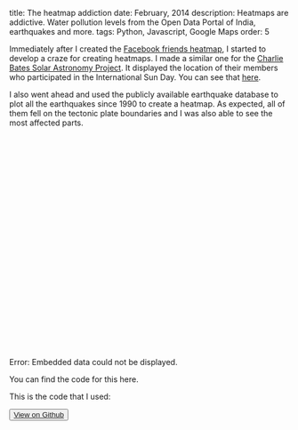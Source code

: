 title: The heatmap addiction 
date: February, 2014
description: Heatmaps are addictive. Water pollution levels from the Open Data Portal of India, earthquakes and more.
tags: Python, Javascript, Google Maps 
order: 5

Immediately after I created the [Facebook friends heatmap](facebook-friends-heatmap/), I started to develop a craze for creating heatmaps. I made a similar one for the [Charlie Bates Solar Astronomy Project](http://www.charliebates.org/). It displayed the location of their members who participated in the International Sun Day. You can see that [here](http://www.solarastronomy.org/heatmap/sunday.html).

I also went ahead and used the publicly available earthquake database to plot all the earthquakes since 1990 to create a heatmap. As expected, all of them fell on the tectonic plate boundaries and I was also able to see the most affected parts.

<object data="../static/earthquakebig.html" width="600" height="400"><embed src="../static/earthquakebig.html" width="600" height="400">Error: Embedded data could not be displayed.</object>

You can find the code for this here.

This is the code that I used:

<button type="button" class="btn btn-info ">[View on Github](http://github.com/astronomersiva/Earthquake-Heat-map/)</button>

<script src="https://gist.github.com/astronomersiva/7067f9cbe8dbde0b18c0.js"></script>

